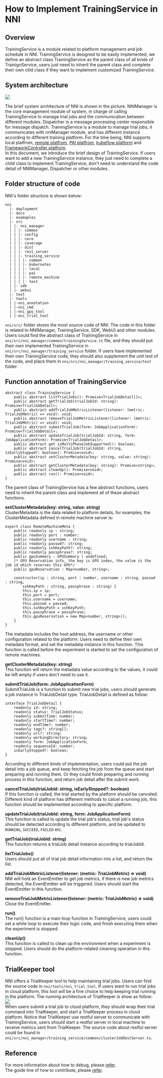 **How to Implement TrainingService in NNI**
===

## Overview
TrainingService is a module related to platform management and job schedule in NNI. TrainingService is designed to be easily implemented, we define an abstract class TrainingService as the parent class of all kinds of TrainignService, users just need to  inherit the parent class and complete their own clild class if they want to implement customized TrainingService.

## System architecture
![](../img/NNIDesign.jpg)

The brief system architecture of NNI is shown in the picture. NNIManager is the core management module of system, in charge of calling TrainingService to manage trial jobs and the communication between different modules. Dispatcher is a message processing center responsible for message dispatch. TrainingService is a module to manage trial jobs, it communicates with nniManager module, and has different instance according to different training platform. For the time being, NNI supports local platfrom, [remote platfrom](RemoteMachineMode.md), [PAI platfrom](PaiMode.md), [kubeflow platform](KubeflowMode.md) and [FrameworkController platfrom](FrameworkController.md).   
In this document, we introduce the brief design of TrainingService. If users want to add a new TrainingService instance, they just need to complete a child class to implement TrainingService, don't need to understand the code detail of NNIManager, Dispatcher or other modules.

## Folder structure of code
NNI's folder structure is shown below:
```
nni
  |- deployment
  |- docs
  |- examaples
  |- src
  | |- nni_manager
  | | |- common
  | | |- config
  | | |- core
  | | |- coverage
  | | |- dist
  | | |- rest_server
  | | |- training_service
  | | | |- common
  | | | |- kubernetes
  | | | |- local
  | | | |- pai
  | | | |- remote_machine
  | | | |- test
  | |- sdk
  | |- webui
  |- test
  |- tools
  | |-nni_annotation
  | |-nni_cmd
  | |-nni_gpu_tool
  | |-nni_trial_tool
```
`nni/src/` folder stores the most source code of NNI. The code in this folder is related to NNIManager, TrainingService, SDK, WebUI and other modules. Users could find the abstract class of TrainingService in `nni/src/nni_manager/common/trainingService.ts` file, and they should put their own implemented TrainingService in `nni/src/nni_manager/training_service` folder. If users have implemented their own TrainingService code, they should also supplement the unit test of the code, and place them in `nni/src/nni_manager/training_service/test` folder.

## Function annotation of TrainingService
```
abstract class TrainingService {
    public abstract listTrialJobs(): Promise<TrialJobDetail[]>;
    public abstract getTrialJob(trialJobId: string): Promise<TrialJobDetail>;
    public abstract addTrialJobMetricListener(listener: (metric: TrialJobMetric) => void): void;
    public abstract removeTrialJobMetricListener(listener: (metric: TrialJobMetric) => void): void;
    public abstract submitTrialJob(form: JobApplicationForm): Promise<TrialJobDetail>;
    public abstract updateTrialJob(trialJobId: string, form: JobApplicationForm): Promise<TrialJobDetail>;
    public abstract get isMultiPhaseJobSupported(): boolean;
    public abstract cancelTrialJob(trialJobId: string, isEarlyStopped?: boolean): Promise<void>;
    public abstract setClusterMetadata(key: string, value: string): Promise<void>;
    public abstract getClusterMetadata(key: string): Promise<string>;
    public abstract cleanUp(): Promise<void>;
    public abstract run(): Promise<void>;
}
```
The parent class of TrainingService has a few abstract functions, users need to inherit the parent class and implement all of these abstract functions.

__setClusterMetadata(key: string, value: string)__  
ClusterMetadata is the data related to platform details, for examples, the ClusterMetadata defined in remote machine server is:
```
export class RemoteMachineMeta {
    public readonly ip : string;
    public readonly port : number;
    public readonly username : string;
    public readonly passwd?: string;
    public readonly sshKeyPath?: string;
    public readonly passphrase?: string;
    public gpuSummary : GPUSummary | undefined;
    /* GPU Reservation info, the key is GPU index, the value is the job id which reserves this GPU*/
    public gpuReservation : Map<number, string>;

    constructor(ip : string, port : number, username : string, passwd : string, 
        sshKeyPath : string, passphrase : string) {
        this.ip = ip;
        this.port = port;
        this.username = username;
        this.passwd = passwd;
        this.sshKeyPath = sshKeyPath;
        this.passphrase = passphrase;
        this.gpuReservation = new Map<number, string>();
    }
}
```
The metadata includes the host address, the username or other configuration related to the platform. Users need to define their own metadata format, and set the metadata instance in this function. This function is called before the experiment is started to set the configuration of remote machines.

__getClusterMetadata(key: string)__   
This function will return the metadata value according to the values, it could be left empty if users don't need to use it.

__submitTrialJob(form: JobApplicationForm)__  
SubmitTrialJob is a function to submit new trial jobs, users should generate a job instance in TrialJobDetail type. TrialJobDetail is defined as follow:
```
interface TrialJobDetail {
    readonly id: string;
    readonly status: TrialJobStatus;
    readonly submitTime: number;
    readonly startTime?: number;
    readonly endTime?: number;
    readonly tags?: string[];
    readonly url?: string;
    readonly workingDirectory: string;
    readonly form: JobApplicationForm;
    readonly sequenceId: number;
    isEarlyStopped?: boolean;
}
```
According to different kinds of implementation, users could put the job detail into a job queue, and keep  fetching the job from the queue and start preparing and running them. Or they could finish preparing and running process in this function, and return job detail after the submit work.

__cancelTrialJob(trialJobId: string, isEarlyStopped?: boolean)__  
If this function is called, the trial started by the platform should be canceled. Different kind of platform has diffenent methods to calcel a running job, this function should be implemented according to specific platform.

__updateTrialJob(trialJobId: string, form: JobApplicationForm)__  
This function is called to update the trial job's status, trial job's status should be detected according to different platform, and be updated to `RUNNING`, `SUCCEED`, `FAILED` etc.

__getTrialJob(trialJobId: string)__  
This function returns a trialJob detail instance according to trialJobId.

__listTrialJobs()__  
Users should put all of trial job detail information into a list, and return the list.

__addTrialJobMetricListener(listener: (metric: TrialJobMetric) => void)__  
NNI will hold an EventEmitter to get job metrics, if there is new job metrics detected, the EventEmitter will be triggered. Users should start the EventEmitter in this function.

__removeTrialJobMetricListener(listener: (metric: TrialJobMetric) => void)__  
Close the EventEmitter.

__run()__  
The run() function is a main loop function in TrainingService, users could set a while loop to execute their logic code, and finish executing them when the experiment is stopped.

__cleanUp()__  
This function is called to clean up the environment when a experiment is stopped. Users should do the platform-related cleaning operation in this function. 

## TrialKeeper tool

NNI offers a TrialKeeper tool to help maintaining trial jobs. Users can find the source code in `nni/tools/nni_trial_tool`. If users want to run trial jobs in cloud platform, this tool will be a fine choice to help keeping trial running in the platform.
The running architecture of TrialKeeper is show as follow:  
![](../img/trialkeeper.jpg)  
When users submit a trial job to cloud platform, they should wrap their trial command into TrialKeeper, and start a TrialKeeper process in cloud platform. Notice that TrialKeeper use restful server to communicate with TrainingService, users should start a restful server in local machine to receive metrics sent from TrialKeeper. The source code about restful server could be found in `nni/src/nni_manager/training_service/common/clusterJobRestServer.ts`. 

## Reference

For more information about how to debug, please [refer](HowToDebug.md).  
The guide line of how to contribute, please [refer](Contributing.md).